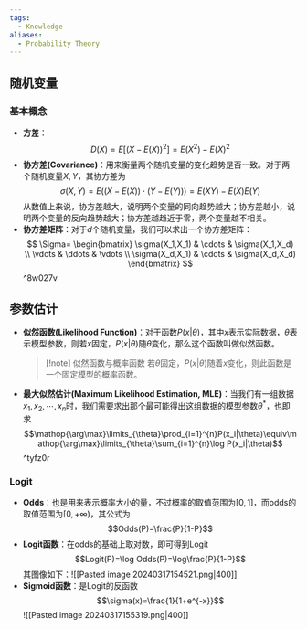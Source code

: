 ```yaml
---
tags:
  - Knowledge
aliases:
  - Probability Theory
---
```

## 随机变量
### 基本概念
- **方差**：$$D(X)=E[(X-E(X))^2]=E(X^2)-E(X)^2$$
- **协方差(Covariance)**：用来衡量两个随机变量的变化趋势是否一致。对于两个随机变量$X,Y$，其协方差为$$\sigma(X,Y)=E((X-E(X))\cdot(Y-E(Y)))=E(XY)-E(X)E(Y)$$
	从数值上来说，协方差越大，说明两个变量的同向趋势越大；协方差越小，说明两个变量的反向趋势越大；协方差越趋近于零，两个变量越不相关。
- **协方差矩阵**：对于$d$个随机变量，我们可以求出一个协方差矩阵：
	$$
	\Sigma=
	\begin{bmatrix}
	\sigma(X_1,X_1) & \cdots & \sigma(X_1,X_d) \\
	\vdots & \ddots & \vdots \\
	\sigma(X_d,X_1) & \cdots & \sigma(X_d,X_d)
	\end{bmatrix}
$$ ^8w027v
## 参数估计
- **似然函数(Likelihood Function)**：对于函数$P(x|\theta)$，其中$x$表示实际数据，$\theta$表示模型参数，则若$x$固定，$P(x|\theta)$随$\theta$变化，那么这个函数叫做似然函数。
	> [!note] 似然函数与概率函数
	> 若$\theta$固定，$P(x|\theta)$随着$x$变化，则此函数是一个固定模型的概率函数。
- **最大似然估计(Maximum Likelihood Estimation, MLE)**：当我们有一组数据$x_1,x_2,\cdots,x_{n}$时，我们需要求出那个最可能得出这组数据的模型参数$\theta^*$，也即求$$\mathop{\arg\max}\limits_{\theta}\prod_{i=1}^{n}P(x_i|\theta)\equiv\mathop{\arg\max}\limits_{\theta}\sum_{i=1}^{n}\log P(x_i|\theta)$$ ^tyfz0r
### Logit
- **Odds**：也是用来表示概率大小的量，不过概率的取值范围为$[0,1]$，而odds的取值范围为$[0,+\infty)$，其公式为$$Odds(P)=\frac{P}{1-P}$$
- **Logit函数**：在odds的基础上取对数，即可得到Logit$$Logit(P)=\log Odds(P)=\log\frac{P}{1-P}$$其图像如下：![[Pasted image 20240317154521.png|400]]
- **Sigmoid函数**：是Logit的反函数$$\sigma(x)=\frac{1}{1+e^{-x}}$$![[Pasted image 20240317155319.png|400]]
